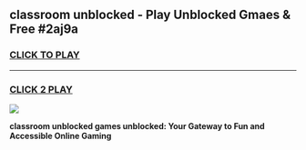 
## classroom unblocked - Play Unblocked Gmaes & Free #2aj9a
<h3>
<a href="https://news.freeplayer.one?title=classroom_unblocked&ref=24F">CLICK TO PLAY</a></h3>
<hr>

<h3>
<a href="https://news.freeplayer.one?title=classroom_unblocked&ref=24F">CLICK 2 PLAY</a>
  
</h3>

<a href="https://news.freeplayer.one?title=classroom_unblocked&ref=24F/"><img src="https://clearcache.store/games.png"></a>


**classroom unblocked games unblocked: Your Gateway to Fun and Accessible Online Gaming**

